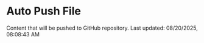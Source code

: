# Auto Push File

Content that will be pushed to GitHub repository.
Last updated: 08/20/2025, 08:08:43 AM